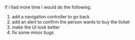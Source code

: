 if i had more time i would do the following.
1.  add a navigation controller to go back
2.  add an alert to confirm the person wants to buy the ticket
3.  make the UI look better
4.  fix some minor bugs

